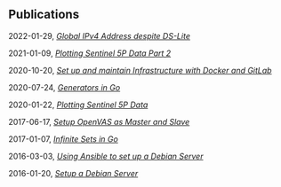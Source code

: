 ## Publications

2022-01-29, *[Global IPv4 Address despite DS-Lite](global-ipv4-address-despite-ds-lite)*

2021-01-09, *[Plotting Sentinel 5P Data Part 2](plotting-sentinel-5p-data-part-2)*

2020-10-20, *[Set up and maintain Infrastructure with Docker and GitLab](infrastructure-with-docker-and-gitlab)*

2020-07-24, *[Generators in Go](generators-in-go)*

2020-01-22, *[Plotting Sentinel 5P Data](plotting-sentinel-5p-data)*

2017-06-17, *[Setup OpenVAS as Master and Slave](setup-openvas-as-master-and-slave)*

2017-01-07, *[Infinite Sets in Go](infinite-sets-in-go)*

2016-03-03, *[Using Ansible to set up a Debian Server](using-ansible-to-set-up-a-debian-server)*

2016-01-20, *[Setup a Debian Server](setup-a-debian-server)*
